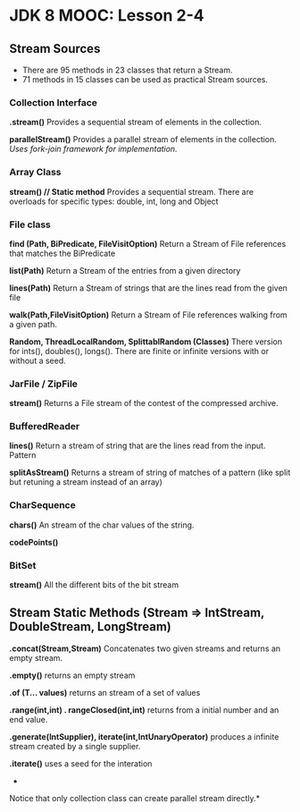 # JDK 8 MOOC: Lesson 2-4 #

## Stream Sources ##

- There are 95 methods in 23 classes that return a Stream.
- 71 methods in 15 classes can be used as practical Stream sources.

### Collection Interface ###
**.stream()**
Provides a sequential stream of elements in the collection.

**parallelStream()**
Provides a parallel stream of elements in the collection. *Uses fork-join framework for implementation.*

### Array Class ###
**stream() // Static method**
Provides a sequential stream.  There are overloads for specific types: double, int, long and Object

### File class ###
**find (Path, BiPredicate, FileVisitOption)**
Return a Stream of File references that matches the BiPredicate

**list(Path)**
Return a Stream of the entries from a given directory

**lines(Path)**
Return a Stream of strings that are the lines read from the given file

**walk(Path,FileVisitOption)**
Return a Stream of File references walking from a given path.

**Random, ThreadLocalRandom, SplittablRandom (Classes)**
There version for ints(), doubles(), longs(). There are finite or infinite versions with or without a seed.

### JarFile / ZipFile ###
**stream()** Returns a File stream of the contest of the compressed archive.

### BufferedReader ###
**lines()** Return a stream of string that are the lines read from the input.
Pattern

**splitAsStream()**
Returns a stream  of string of matches of a pattern (like split but retuning a stream instead of an array)

### CharSequence ###
**chars()** 
An stream of the char values of the string.

**codePoints()**

### BitSet ###
**stream()**
All the different bits of the bit stream

## Stream Static Methods (Stream => IntStream, DoubleStream, LongStream) ##

**.concat(Stream,Stream)**
Concatenates two given streams and returns an empty stream.

**.empty()**
returns an empty stream

**.of (T... values)**
returns an stream of a set of values

**.range(int,int) . rangeClosed(int,int)**
returns from a initial number and an end value.

**.generate(IntSupplier), iterate(int,IntUnaryOperator)**
produces a infinite stream created by a single supplier.

**.iterate()** 
uses a seed for the interation

*
Notice that only collection class can create parallel stream directly.*